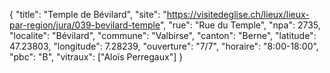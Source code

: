 {
    "title": "Temple de Bévilard",
    "site": "https://visitedeglise.ch/lieux/lieux-par-region/jura/039-bevilard-temple",
    "rue": "Rue du Temple",
    "npa": 2735,
    "localite": "Bévilard",
    "commune": "Valbirse",
    "canton": "Berne",
    "latitude": 47.23803,
    "longitude": 7.28239,
    "ouverture": "7/7",
    "horaire": "8:00-18:00",
    "pbc": "B",
    "vitraux": ["Aloïs Perregaux"]
}